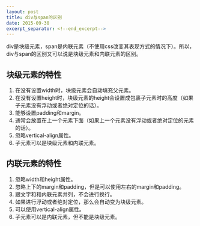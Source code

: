 ```yaml
---
layout: post
title: div与span的区别
date: 2015-09-30
excerpt_separator: <!--end_excerpt--> 
---
```


div是块级元素，span是内联元素（不使用css改变其表现方式的情况下）。所以，div与span的区别又可以说是块级元素和内联元素的区别。

<!--end_excerpt-->

## 块级元素的特性

1. 在没有设置width时，块级元素会自动填充父元素。
2. 在没有设置height时，块级元素的height会设置成包裹子元素时的高度（如果子元素没有浮动或者绝对定位的话）。
3. 能够设置padding和margin。
4. 通常会放置在上一个元素下面（如果上一个元素没有浮动或者绝对定位的元素的话）。
5. 忽略vertical-align属性。
6. 子元素可以是块级元素和内联元素。

## 内联元素的特性

1. 忽略width和height属性。
2. 忽略上下的margin和padding，但是可以使用左右的margin和padding。
3. 跟文字和和内联元素并列，不会进行换行。
4. 如果进行浮动或者绝对定位，那么会自动变为块级元素。
5. 可以使用vertical-align属性。
6. 子元素可以是内联元素，但不能是块级元素。
